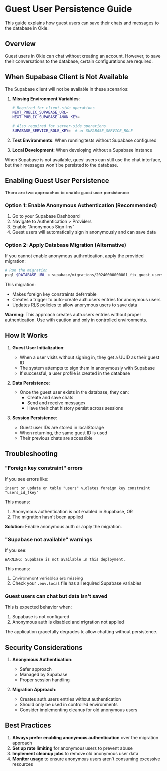 # Guest User Persistence Guide

This guide explains how guest users can save their chats and messages to the database in Okie.

## Overview

Guest users in Okie can chat without creating an account. However, to save their conversations to the database, certain configurations are required.

## When Supabase Client is Not Available

The Supabase client will not be available in these scenarios:

1. **Missing Environment Variables**:
   ```bash
   # Required for client-side operations
   NEXT_PUBLIC_SUPABASE_URL=
   NEXT_PUBLIC_SUPABASE_ANON_KEY=
   
   # Also required for server-side operations
   SUPABASE_SERVICE_ROLE_KEY=  # or SUPABASE_SERVICE_ROLE
   ```

2. **Test Environments**: When running tests without Supabase configured
3. **Local Development**: When developing without a Supabase instance

When Supabase is not available, guest users can still use the chat interface, but their messages won't be persisted to the database.

## Enabling Guest User Persistence

There are two approaches to enable guest user persistence:

### Option 1: Enable Anonymous Authentication (Recommended)

1. Go to your Supabase Dashboard
2. Navigate to Authentication > Providers
3. Enable "Anonymous Sign-Ins"
4. Guest users will automatically sign in anonymously and can save data

### Option 2: Apply Database Migration (Alternative)

If you cannot enable anonymous authentication, apply the provided migration:

```bash
# Run the migration
psql $DATABASE_URL < supabase/migrations/20240000000001_fix_guest_users_fk.sql
```

This migration:
- Makes foreign key constraints deferrable
- Creates a trigger to auto-create auth.users entries for anonymous users
- Updates RLS policies to allow anonymous users to save data

**Warning**: This approach creates auth.users entries without proper authentication. Use with caution and only in controlled environments.

## How It Works

1. **Guest User Initialization**:
   - When a user visits without signing in, they get a UUID as their guest ID
   - The system attempts to sign them in anonymously with Supabase
   - If successful, a user profile is created in the database

2. **Data Persistence**:
   - Once the guest user exists in the database, they can:
     - Create and save chats
     - Send and receive messages
     - Have their chat history persist across sessions

3. **Session Persistence**:
   - Guest user IDs are stored in localStorage
   - When returning, the same guest ID is used
   - Their previous chats are accessible

## Troubleshooting

### "Foreign key constraint" errors

If you see errors like:
```
insert or update on table "users" violates foreign key constraint "users_id_fkey"
```

This means:
1. Anonymous authentication is not enabled in Supabase, OR
2. The migration hasn't been applied

**Solution**: Enable anonymous auth or apply the migration.

### "Supabase not available" warnings

If you see:
```
WARNING: Supabase is not available in this deployment.
```

This means:
1. Environment variables are missing
2. Check your `.env.local` file has all required Supabase variables

### Guest users can chat but data isn't saved

This is expected behavior when:
1. Supabase is not configured
2. Anonymous auth is disabled and migration not applied

The application gracefully degrades to allow chatting without persistence.

## Security Considerations

1. **Anonymous Authentication**: 
   - Safer approach
   - Managed by Supabase
   - Proper session handling

2. **Migration Approach**:
   - Creates auth.users entries without authentication
   - Should only be used in controlled environments
   - Consider implementing cleanup for old anonymous users

## Best Practices

1. **Always prefer enabling anonymous authentication** over the migration approach
2. **Set up rate limiting** for anonymous users to prevent abuse
3. **Implement cleanup jobs** to remove old anonymous user data
4. **Monitor usage** to ensure anonymous users aren't consuming excessive resources